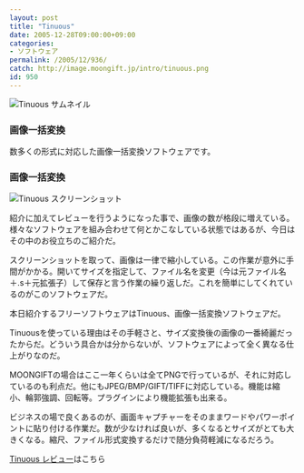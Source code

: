 ```yaml
---
layout: post
title: "Tinuous"
date: 2005-12-28T09:00:00+09:00
categories:
- ソフトウェア
permalink: /2005/12/936/
catch: http://image.moongift.jp/intro/tinuous.png
id: 950
---
```

 ![Tinuous サムネイル](http://image.moongift.jp/intro/tinuous.s.png "Tinuous サムネイル")
  

### 画像一括変換
  
数多くの形式に対応した画像一括変換ソフトウェアです。  
<!--more-->  

### 画像一括変換
  

![Tinuous スクリーンショット](http://image.moongift.jp/intro/tinuous.png "Tinuous スクリーンショット")

  

紹介に加えてレビューを行うようになった事で、画像の数が格段に増えている。様々なソフトウェアを組み合わせて何とかこなしている状態ではあるが、今日はその中のお役立ちのご紹介だ。

  

スクリーンショットを取って、画像は一律で縮小している。この作業が意外に手間がかかる。開いてサイズを指定して、ファイル名を変更（今は元ファイル名＋.s＋元拡張子）して保存と言う作業の繰り返しだ。これを簡単にしてくれているのがこのソフトウェアだ。

  

本日紹介するフリーソフトウェアはTinuous、画像一括変換ソフトウェアだ。

  

Tinuousを使っている理由はその手軽さと、サイズ変換後の画像の一番綺麗だったからだ。どういう具合かは分からないが、ソフトウェアによって全く異なる仕上がりなのだ。

  

MOONGIFTの場合はここ一年くらいは全てPNGで行っているが、それに対応しているのも利点だ。他にもJPEG/BMP/GIFT/TIFFに対応している。機能は縮小、輪郭強調、回転等。プラグインにより機能拡張も出来る。

  

ビジネスの場で良くあるのが、画面キャプチャーをそのままワードやパワーポイントに貼り付ける作業だ。数が少なければ良いが、多くなるとサイズがとても大きくなる。縮尺、ファイル形式変換するだけで随分負荷軽減になるだろう。

  

[Tinuous レビュー](http://fw.moongift.jp/review/i-956.html)はこちら

